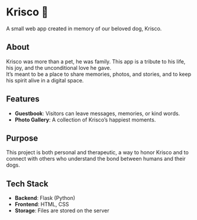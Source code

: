 # Krisco 🐾

A small web app created in memory of our beloved dog, Krisco.

## About
Krisco was more than a pet, he was family. This app is a tribute to his life, his joy, and the unconditional love he gave.  
It’s meant to be a place to share memories, photos, and stories, and to keep his spirit alive in a digital space.

## Features
- **Guestbook**: Visitors can leave messages, memories, or kind words.
- **Photo Gallery**: A collection of Krisco’s happiest moments.

## Purpose
This project is both personal and therapeutic, a way to honor Krisco and to connect with others who understand the bond between humans and their dogs.

## Tech Stack
- **Backend**: Flask (Python)
- **Frontend**: HTML, CSS
- **Storage**: Files are stored on the server

